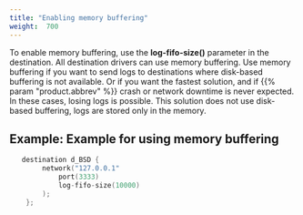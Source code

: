 ```yaml
---
title: "Enabling memory buffering"
weight:  700
---
```

<!-- DISCLAIMER: This file is based on the syslog-ng Open Source Edition documentation https://github.com/balabit/syslog-ng-ose-guides/commit/2f4a52ee61d1ea9ad27cb4f3168b95408fddfdf2 and is used under the terms of The syslog-ng Open Source Edition Documentation License. The file has been modified by Axoflow. -->

To enable memory buffering, use the **log-fifo-size()** parameter in the destination. All destination drivers can use memory buffering. Use memory buffering if you want to send logs to destinations where disk-based buffering is not available. Or if you want the fastest solution, and if {{% param "product.abbrev" %}} crash or network downtime is never expected. In these cases, losing logs is possible. This solution does not use disk-based buffering, logs are stored only in the memory.


## Example: Example for using memory buffering

```c
   destination d_BSD {
        network("127.0.0.1"
            port(3333)
            log-fifo-size(10000)
        );
    };

```

